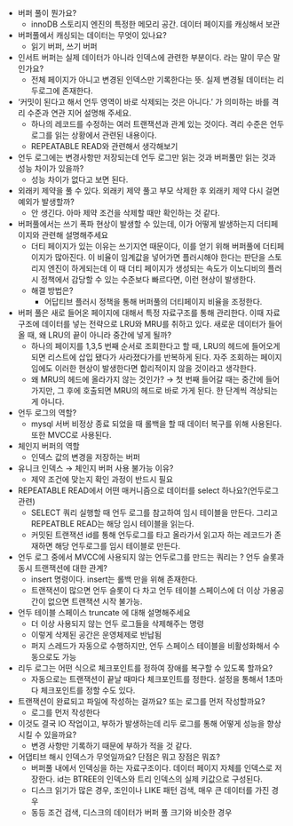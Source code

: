 
- 버퍼 풀이 뭔가요?
    - innoDB 스토리지 엔진의 특정한 메모리 공간. 데이터 페이지를 캐싱해서 보관
- 버퍼풀에서 캐싱되는 데이터는 무엇이 있나요?
    - 읽기 버퍼, 쓰기 버퍼
- 인서트 버퍼는 실제 데이터가 아니라 인덱스에 관련한 부분이다. 라는 말이 무슨 말인가요?
    - 전체 페이지가 아니고 변경된 인덱스만 기록한다는 뜻. 실제 변경될 데이터는 리두로그에 존재한다.
- ‘커밋이 된다고 해서 언두 영역이 바로 삭제되는 것은 아니다.’ 가 의미하는 바를 격리 수준과 연관 지어 설명해 주세요.
    - 하나의 레코드를 수정하는 여러 트랜잭션과 관계 있는 것이다. 격리 수준은 언두 로그를 읽는 상황에서 관련된 내용이다.
    - REPEATABLE READ와 관련해서 생각해보기
- 언두 로그에는 변경사항만 저장되는데 언두 로그만 읽는 것과 버퍼풀만 읽는 것과 성능 차이가 있을까?
    - 성능 차이가 없다고 보면 된다.
- 외래키 제약을 풀 수 있다. 외래키 제약 풀고 부모 삭제한 후 외래키 제약 다시 걸면 예외가 발생할까?
    - 안 생긴다. 아마 제약 조건을 삭제할 때만 확인하는 것 같다.
- 버퍼풀에서는 쓰기 폭파 현상이 발생할 수 있는데, 이가 어떻게 발생하는지 더티페이지와 관련해 설명해주세요
    - 더티 페이지가 있는 이유는 쓰기지연 때문이다, 이를 얻기 위해 버퍼풀에 더티페이지가 많아진다. 이 비율이 임계값을 넣어가면 플러시해야 한다는 판단을 스토리지 엔진이 하게되는데 이 때 더티 페이지가 생성되는 속도가 이노디비의 플러시 정책에서 감당할 수 있는 수준보다 빠르다면, 이런 현상이 발생한다.
    - 해결 방법은?
        - 어답티브 플러시 정책을 통해 버퍼풀의 더티페이지 비율을 조정한다.
- 버퍼 풀은 새로 들어온 페이지에 대해서 특정 자료구조를 통해 관리한다. 이때 자료구조에 데이터를 넣는 전략으로 LRU와 MRU를 취하고 있다. 새로운 데이터가 들어올 때, 왜 LRU의 끝이 아니라 중간에 넣게 될까?
    - 하나의 페이지를 1,3,5 번째 순서로 조회한다고 할 때, LRU의 헤드에 들어오게 되면 리스트에 삽입 됐다가 사라졌다가를 반복하게 된다. 자주 조회하는 페이지임에도 이러한 현상이 발생한다면 합리적이지 않을 것이라고 생각한다.
    - 왜 MRU의 헤드에 올라가지 않는 것인가? → 첫 번째 들어갈 때는 중간에 들어가지만, 그 후에 호출되면 MRU의 헤드로 바로 가게 된다. 한 단계씩 격상되는 게 아니다.
- 언두 로그의 역할?
    - mysql 서버 비정상 종료 되었을 때 롤백을 할 때 데이터 복구를 위해 사용된다. 또한 MVCC로 사용된다.
- 체인지 버퍼의 역할
    - 인덱스 값의 변경을 저장하는 버퍼
- 유니크 인덱스 → 체인지 버퍼 사용 불가능 이유?
    - 제약 조건에 맞는지 확인 과정이 반드시 필요
- REPEATABLE READ에서 어떤 매커니즘으로 데이터를 select 하나요?(언두로그 관련)
    - SELECT 쿼리 실행할 때 언두 로그를 참고하여 임시 테이블을 만든다. 그리고 REPEATBLE READ는 해당 임시 테이블을 읽는다.
    - 커밋된 트랜잭션 id를 통해 언두로그를 타고 올라가서 읽고자 하는 레코드가 존재하면 해당 언두로그를 임시 테이블로 만든다.
- 언두 로그 중에서 MVCC에 사용되지 않는 언두로그를 만드는 쿼리는 ? 언두 슬롯과 동시 트랜잭션에 대한 관계?
    - insert 명령이다. insert는 롤백 만을 위해 존재한다.
    - 트랜잭션이 많으면 언두 슬롯이 다 차고 언두 테이블 스페이스에 더 이상 가용공간이 없으면 트랜잭션 시작 불가능.
- 언두 테이블 스페이스 truncate 에 대해 설명해주세요
    - 더 이상 사용되지 않는 언두 로그들을 삭제해주는 명령
    - 이렇게 삭제된 공간은 운영체제로 반납됨
    - 퍼지 스레드가 자동으로 수행하지만, 언두 스페이스 테이블을 비활성화해서 수동으로도 가능
- 리두 로그는 어떤 식으로 체크포인트를 정하여 장애를 복구할 수 있도록 할까요?
    - 자동으로는 트랜잭션이 끝날 때마다 체크포인트를 정한다. 설정을 통해서 1초마다 체크포인트를 정할 수도 있다.
- 트랜잭션이 완료되고 파일에 작성하는 걸까요? 또는 로그를 먼저 작성할까요?
    - 로그를 먼저 작성한다
- 이것도 결국 IO 작업이고, 부하가 발생하는데 리두 로그를 통해 어떻게 성능을 향상시킬 수 있을까요?
    - 변경 사항만 기록하기 때문에 부하가 적을 것 같다.
- 어댑티브 해시 인덱스가 무엇일까요? 단점은 뭐고 장점은 뭐죠?
    - 버퍼풀 내에서 인덱싱을 하는 자료구조이다. 데이터 페이지 자체를 인덱스로 저장한다. id는 BTREE의 인덱스와 트리 인덱스의 실제 키값으로 구성된다.
    - 디스크 읽기가 많은 경우, 조인이나 LIKE 패턴 검색, 매우 큰 데이터를 가진 경우
    - 동등 조건 검색, 디스크의 데이터가 버퍼 풀 크기와 비슷한 경우